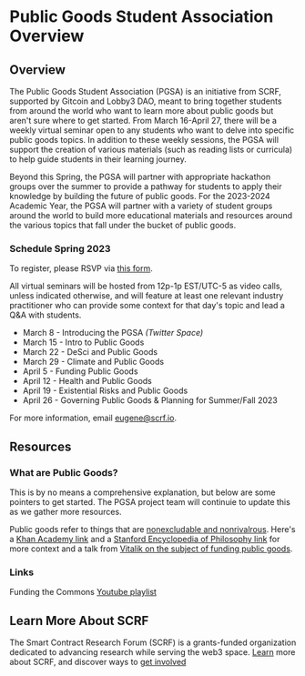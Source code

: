 # Public Goods Student Association Overview

## Overview

The Public Goods Student Association (PGSA) is an initiative from SCRF, supported by Gitcoin and Lobby3 DAO, meant to bring together students from around the world who want to learn more about public goods but aren't sure where to get started. From March 16-April 27, there will be a weekly virtual seminar open to any students who want to delve into specific public goods topics. In addition to these weekly sessions, the PGSA will support the creation of various materials (such as reading lists or curricula) to help guide students in their learning journey. 

Beyond this Spring, the PGSA will partner with appropriate hackathon groups over the summer to provide a pathway for students to apply their knowledge by building the future of public goods. For the 2023-2024 Academic Year, the PGSA will partner with a variety of student groups around the world to build more educational materials and resources around the various topics that fall under the bucket of public goods. 

### **Schedule Spring 2023** 
To register, please RSVP via [this form](https://docs.google.com/forms/d/e/1FAIpQLScqomCAuwxiFtAmzqi2Ur1eAIwy5tfwQuJuBKAZ9d6C6W2nGw/viewform?usp=sf_link). 

All virtual seminars will be hosted from 12p-1p EST/UTC-5 as video calls, unless indicated otherwise, and will feature at least one relevant industry practitioner who can provide some context for that day's topic and lead a Q&A with students. 

- March 8 - Introducing the PGSA _(Twitter Space)_
- March 15 - Intro to Public Goods
- March 22 - DeSci and Public Goods
- March 29 - Climate and Public Goods
- April 5 - Funding Public Goods
- April 12 - Health and Public Goods
- April 19 - Existential Risks and Public Goods
- April 26 - Governing Public Goods & Planning for Summer/Fall 2023

For more information, email eugene@scrf.io.

## Resources

### What are Public Goods?

This is by no means a comprehensive explanation, but below are some pointers to get started. The PGSA project team will continuie to update this as we gather more resources. 

Public goods refer to things that are [nonexcludable and nonrivalrous](https://www.lawinsider.com/dictionary/nonexcludable). Here's a [Khan Academy link](https://www.khanacademy.org/economics-finance-domain/microeconomics/market-failure-and-the-role-of-government/externalities-topic/a/public-goods-cnx) and a [Stanford Encyclopedia of Philosophy link](https://plato.stanford.edu/entries/public-goods/) for more context and a talk from [Vitalik on the subject of funding public goods](https://protocol.ai/blog/transcription-vitalik-buterin-funding-the-commons/).

### Links

Funding the Commons [Youtube playlist](https://www.youtube.com/playlist?list=PLhuBigpl7lqtMdPkejuo3mHdLFX53ftXJ)

## Learn More About SCRF

The Smart Contract Research Forum (SCRF) is a grants-funded organization dedicated to advancing research while serving the web3 space. [Learn](https://github.com/smartcontractresearchforum/docs) more about SCRF, and discover ways to [get involved](https://github.com/smartcontractresearchforum/docs/blob/main/en/content_connecting_with_scrf.md)
